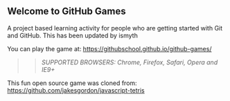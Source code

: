 ## Welcome to GitHub Games

A project based learning activity for people who are getting started with Git and GitHub.
This has been updated by ismyth

You can play the game at: https://githubschool.github.io/github-games/

>> _*SUPPORTED BROWSERS*: Chrome, Firefox, Safari, Opera and IE9+_

This fun open source game was cloned from: https://github.com/jakesgordon/javascript-tetris
